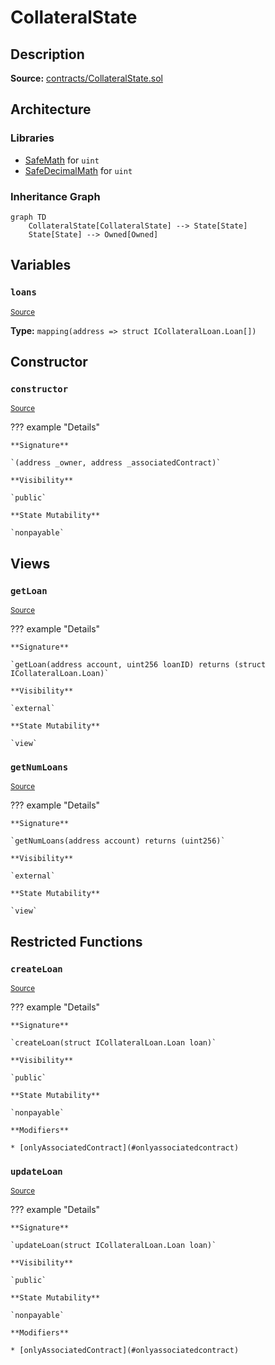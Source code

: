 # CollateralState

## Description

**Source:** [contracts/CollateralState.sol](https://github.com/Synthetixio/synthetix/tree/v2.35.4/contracts/CollateralState.sol)

## Architecture

### Libraries

- [SafeMath](/contracts/source/libraries/SafeMath) for `uint`
- [SafeDecimalMath](/contracts/source/libraries/SafeDecimalMath) for `uint`

### Inheritance Graph

```mermaid
graph TD
    CollateralState[CollateralState] --> State[State]
    State[State] --> Owned[Owned]

```

## Variables

### `loans`

<sub>[Source](https://github.com/Synthetixio/synthetix/tree/v2.35.4/contracts/CollateralState.sol#L18)</sub>

**Type:** `mapping(address => struct ICollateralLoan.Loan[])`

## Constructor

### `constructor`

<sub>[Source](https://github.com/Synthetixio/synthetix/tree/v2.35.4/contracts/CollateralState.sol#L20)</sub>

??? example "Details"

    **Signature**

    `(address _owner, address _associatedContract)`

    **Visibility**

    `public`

    **State Mutability**

    `nonpayable`

## Views

### `getLoan`

<sub>[Source](https://github.com/Synthetixio/synthetix/tree/v2.35.4/contracts/CollateralState.sol#L24)</sub>

??? example "Details"

    **Signature**

    `getLoan(address account, uint256 loanID) returns (struct ICollateralLoan.Loan)`

    **Visibility**

    `external`

    **State Mutability**

    `view`

### `getNumLoans`

<sub>[Source](https://github.com/Synthetixio/synthetix/tree/v2.35.4/contracts/CollateralState.sol#L33)</sub>

??? example "Details"

    **Signature**

    `getNumLoans(address account) returns (uint256)`

    **Visibility**

    `external`

    **State Mutability**

    `view`

## Restricted Functions

### `createLoan`

<sub>[Source](https://github.com/Synthetixio/synthetix/tree/v2.35.4/contracts/CollateralState.sol#L39)</sub>

??? example "Details"

    **Signature**

    `createLoan(struct ICollateralLoan.Loan loan)`

    **Visibility**

    `public`

    **State Mutability**

    `nonpayable`

    **Modifiers**

    * [onlyAssociatedContract](#onlyassociatedcontract)

### `updateLoan`

<sub>[Source](https://github.com/Synthetixio/synthetix/tree/v2.35.4/contracts/CollateralState.sol#L43)</sub>

??? example "Details"

    **Signature**

    `updateLoan(struct ICollateralLoan.Loan loan)`

    **Visibility**

    `public`

    **State Mutability**

    `nonpayable`

    **Modifiers**

    * [onlyAssociatedContract](#onlyassociatedcontract)

